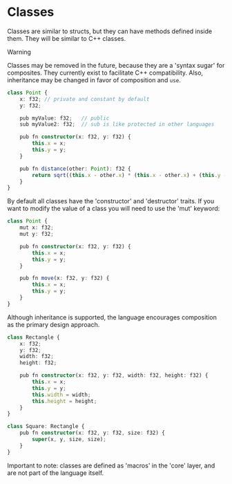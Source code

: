# Classes

Classes are similar to structs, but they can have methods defined inside them.
They will be similar to C++ classes.

> [!WARNING]
> Classes may be removed in the future, because they are a 'syntax sugar' for composites.
> They currently exist to facilitate C++ compatibility.
> Also, inheritance may be changed in favor of composition and `use`.

```ts
class Point {
    x: f32; // private and constant by default
    y: f32;

    pub myValue: f32;   // public
    sub myValue2: f32;  // sub is like protected in other languages

    pub fn constructor(x: f32, y: f32) {
        this.x = x;
        this.y = y;
    }

    pub fn distance(other: Point): f32 {
        return sqrt((this.x - other.x) * (this.x - other.x) + (this.y - other.y) * (this.y - other.y));
    }
}
```

By default all classes have the 'constructor' and 'destructor' traits.
If you want to modify the value of a class you will need to use the 'mut' keyword:

```ts
class Point {
    mut x: f32;
    mut y: f32;

    pub fn constructor(x: f32, y: f32) {
        this.x = x;
        this.y = y;
    }

    pub fn move(x: f32, y: f32) {
        this.x = x;
        this.y = y;
    }
}
```

Although inheritance is supported, the language encourages composition as the primary design approach.

```ts
class Rectangle {
    x: f32;
    y: f32;
    width: f32;
    height: f32;

    pub fn constructor(x: f32, y: f32, width: f32, height: f32) {
        this.x = x;
        this.y = y;
        this.width = width;
        this.height = height;
    }
}

class Square: Rectangle {
    pub fn constructor(x: f32, y: f32, size: f32) {
        super(x, y, size, size);
    }
}
```

Important to note: classes are defined as 'macros' in the 'core' layer, and are not part of the language itself.
